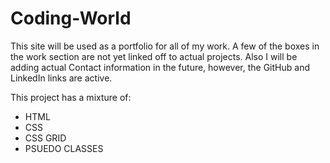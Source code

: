 # Coding-World

This site will be used as a portfolio for all of my work. A few of the boxes in the work section are not yet linked off to actual projects. Also I will be adding actual Contact information in the future, however, the GitHub and LinkedIn links are active.


This project has a mixture of:
* HTML
* CSS
* CSS GRID
* PSUEDO CLASSES
